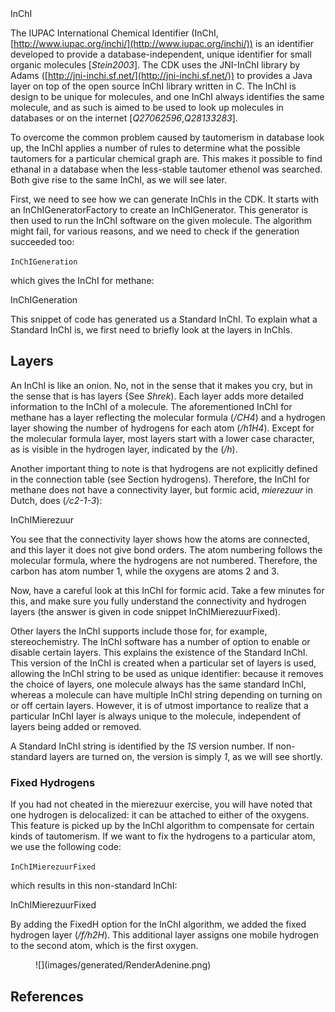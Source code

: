 <section level="#" label="inchi">InChI</section>

The IUPAC International Chemical Identifier (<topic>InChI</topic>, 
[http://www.iupac.org/inchi/](http://www.iupac.org/inchi/)) is an identifier developed
to provide a database-independent, unique identifier for small organic
molecules [<cite>Stein2003</cite>]. The CDK uses the <topic>JNI-InChI</topic> library by Adams
([http://jni-inchi.sf.net/](http://jni-inchi.sf.net/)) to provides
a Java layer on top of the open source InChI library written in C.
The InChI is design to be unique for molecules, and one InChI always identifies
the same molecule, and as such is aimed to be used to look up molecules in
databases or on the internet [<cite>Q27062596</cite>,<cite>Q28133283</cite>].

To overcome the common problem caused by <topic>tautomerism</topic> in database look up,
the InChI applies a number of rules to determine what the possible tautomers
for a particular chemical graph are. This makes it possible to find ethanal
in a database when the less-stable tautomer ethenol was searched. Both give
rise to the same InChI, as we will see later.

First, we need to see how we can generate InChIs in the CDK. It starts with
an <class>InChIGeneratorFactory</class> to create an <class>InChIGenerator</class>. This
generator is then used to run the InChI software on the given molecule. The
algorithm might fail, for various reasons, and we need to check if the
generation succeeded too:

<code>InChIGeneration</code>

which gives the InChI for methane:

<out>InChIGeneration</out>

This snippet of code has generated us a <topic>Standard InChI</topic>. To explain
what a Standard InChI is, we first need to briefly look at the layers in
InChIs.

## Layers

An InChI is like an onion. No, not in the sense that it makes you
cry, but in the sense that is has layers {See *Shrek*).
Each layer adds more detailed information to the InChI of a molecule.
The aforementioned InChI for methane has a layer reflecting the molecular
formula (*/CH4*) and a hydrogen layer showing the number of
hydrogens for each atom (*/h1H4*). Except for the molecular formula
layer, most layers start with a lower case character, as is visible in the
hydrogen layer, indicated by the (*/h*).

Another important thing to note is that hydrogens are not explicitly
defined in the connection table (see Section <xref>hydrogens</xref>).
Therefore, the InChI for methane does not have a connectivity layer,
but formic acid, *mierezuur* in Dutch, does (*/c2-1-3*):

<out>InChIMierezuur</out>

You see that the <topic>connectivity layer</topic> shows how the atoms are connected, and
this layer it does not give bond orders. The atom numbering follows the molecular
formula, where the hydrogens are not numbered. Therefore, the carbon
has atom number 1, while the oxygens are atoms 2 and 3.

Now, have a careful look at this InChI for formic acid. Take a few minutes for
this, and make sure you fully understand the connectivity and hydrogen
layers (the answer is given in code snippet <xref>InChIMierezuurFixed</xref>).

Other layers the InChI supports include those for, for example, stereochemistry.
The InChI software has a number of option to enable or disable certain layers.
This explains the existence of the <topic>Standard InChI</topic>. This version of
the InChI is created when a particular set of layers is used, allowing the
InChI string to be used as <topic>unique identifier</topic>: because it removes the
choice of layers, one molecule always has the same standard InChI, whereas
a molecule can have multiple InChI string depending on turning on or off certain
layers. However, it is of utmost importance to realize that a particular InChI
layer is always unique to the molecule, independent of layers being added
or removed.

A Standard InChI string is identified by the *1S* version number. If
non-standard layers are turned on, the version is simply *1*, as we will
see shortly.

### Fixed Hydrogens

If you had not cheated in the mierezuur exercise, you will have noted that one
hydrogen is delocalized: it can be attached to either of the oxygens. This
feature is picked up by the InChI algorithm to compensate for certain kinds
of <topic>tautomerism</topic>. If we want to fix the hydrogens to a particular
atom, we use the following code:

<code>InChIMierezuurFixed</code>

which results in this non-standard InChI:

<out>InChIMierezuurFixed</out>

By adding the <topic>FixedH option</topic> for the InChI algorithm, we added the
<topic>fixed hydrogen layer</topic> (*/f/h2H*). This additional layer assigns
one mobile hydrogen to the second atom, which is the first oxygen.

<!-- <code>RenderAdenine</code> -->
<figure label="adenine" caption="2D diagram of one of the tautomers of adenine.">
![](images/generated/RenderAdenine.png)
</figure>


## References

<references/>

